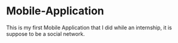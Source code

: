 # Mobile-Application 
This is my first Mobile Application that I did while an internship, it is suppose to be a social network.
